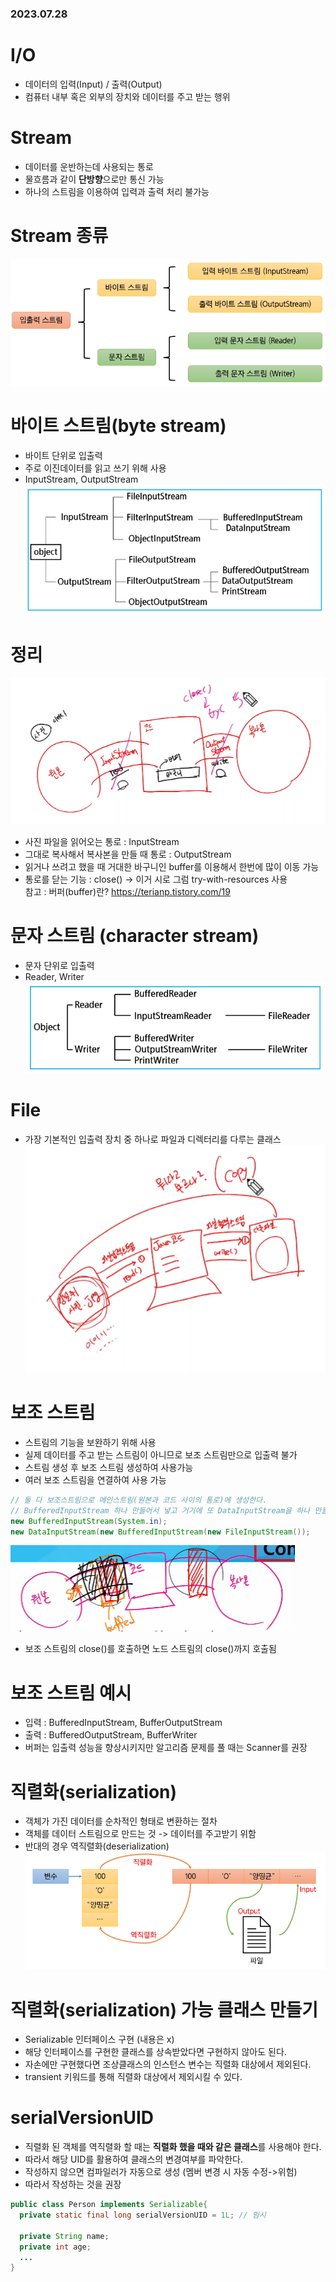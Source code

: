 ### 2023.07.28
# I/O
- 데이터의 입력(Input) / 출력(Output)
- 컴퓨터 내부 혹은 외부의 장치와 데이터를 주고 받는 행위
# Stream
- 데이터를 운반하는데 사용되는 통로
- 물흐름과 같이 **단방향**으로만 통신 가능
- 하나의 스트림을 이용하여 입력과 출력 처리 불가능
# Stream 종류
![ex_screenshot](/images/Stream종류.PNG)
# 바이트 스트림(byte stream)
- 바이트 단위로 입출력
- 주로 이진데이터를 읽고 쓰기 위해 사용
- InputStream, OutputStream  
![ex_screenshot](/images/byte_stream.PNG)

# 정리
![ex_screenshot](/images/스트림.PNG)
- 사진 파일을 읽어오는 통로 : InputStream  
- 그대로 복사해서 복사본을 만들 때 통로 : OutputStream  
- 읽거나 쓰려고 했을 때 거대한 바구니인 buffer를 이용해서 한번에 많이 이동 가능  
- 통로를 닫는 기능 : close() -> 이거 시로 그럼 try-with-resources 사용  
참고 : 버퍼(buffer)란? https://terianp.tistory.com/19  
# 문자 스트림 (character stream)
- 문자 단위로 입출력  
- Reader, Writer  
![ex_screenshot](/images/character_stream.PNG)

# File
- 가장 기본적인 입출력 장치 중 하나로 파일과 디렉터리를 다루는 클래스  
![ex_screenshot](/images/파일입출력스트림.PNG)
# 보조 스트림
- 스트림의 기능을 보완하기 위해 사용
- 실제 데이터를 주고 받는 스트림이 아니므로 보조 스트림만으로 입출력 불가
- 스트림 생성 후 보조 스트림 생성하여 사용가능
- 여러 보조 스트림을 연결하여 사용 가능
```java
// 둘 다 보조스트림으로 메인스트림(원본과 코드 사이의 통로)에 생성한다.
// BufferedInputStream 하나 만들어서 넣고 거기에 또 DataInputStream을 하나 만들어서 넣는다.
new BufferedInputStream(System.in);
new DataInputStream(new BufferedInputStream(new FileInputStream());
```
![ex_screenshot](/images/보조스트림.PNG)
- 보조 스트림의 close()를 호출하면 노드 스트림의 close()까지 호출됨
# 보조 스트림 예시
- 입력 : BufferedInputStream, BufferOutputStream
- 출력 : BufferedOutputStream, BufferWriter
- 버퍼는 입출력 성능을 향상시키지만 알고리즘 문제를 풀 때는 Scanner를 권장
# 직렬화(serialization)
- 객체가 가진 데이터를 순차적인 형태로 변환하는 절차
- 객체를 데이터 스트림으로 만드는 것 -> 데이터를 주고받기 위함
- 반대의 경우 역직렬화(deserialization)
![ex_screenshot](/images/직렬화.PNG)
# 직렬화(serialization) 가능 클래스 만들기
- Serializable 인터페이스 구현 (내용은 x)
- 해당 인터페이스를 구현한 클래스를 상속받았다면 구현하지 않아도 된다.
- 자손에만 구현했다면 조상클래스의 인스턴스 변수는 직렬화 대상에서 제외된다.
- transient 키워드를 통해 직렬화 대상에서 제외시킬 수 있다.
# serialVersionUID
- 직렬화 된 객체를 역직렬화 할 때는 **직렬화 했을 때와 같은 클래스**를 사용해야 한다.
- 따라서 해당 UID를 활용하여 클래스의 변경여부를 파악한다.
- 작성하지 않으면 컴파일러가 자동으로 생성 (멤버 변경 시 자동 수정->위험)
- 따라서 작성하는 것을 권장
```java
public class Person implements Serializable{
  private static final long serialVersionUID = 1L; // 임시

  private String name;
  private int age;
  ...
}
```
